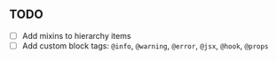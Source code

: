 ## TODO

- [ ] Add mixins to hierarchy items
- [ ] Add custom block tags: `@info`, `@warning`, `@error`, `@jsx`, `@hook`, `@props`
